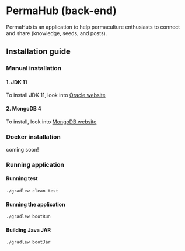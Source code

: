 # PermaHub (back-end)
PermaHub is an application to help permaculture enthusiasts to connect and share (knowledge, seeds, and posts).

## Installation guide

### Manual installation 
#### 1. JDK 11
To install JDK 11, look into <a target="_blank" href="https://www.oracle.com/java/technologies/javase-jdk11-downloads.html">Oracle website</a>

#### 2. MongoDB 4
To install, look into <a target="_blank" href="https://docs.mongodb.com/manual/installation">MongoDB website</a>

### Docker installation
coming soon!

### Running application

#### Running test
```bash
./gradlew clean test
```

#### Running the application
```bash
./gradlew bootRun
```

#### Building Java JAR
```bash
./gradlew bootJar
```